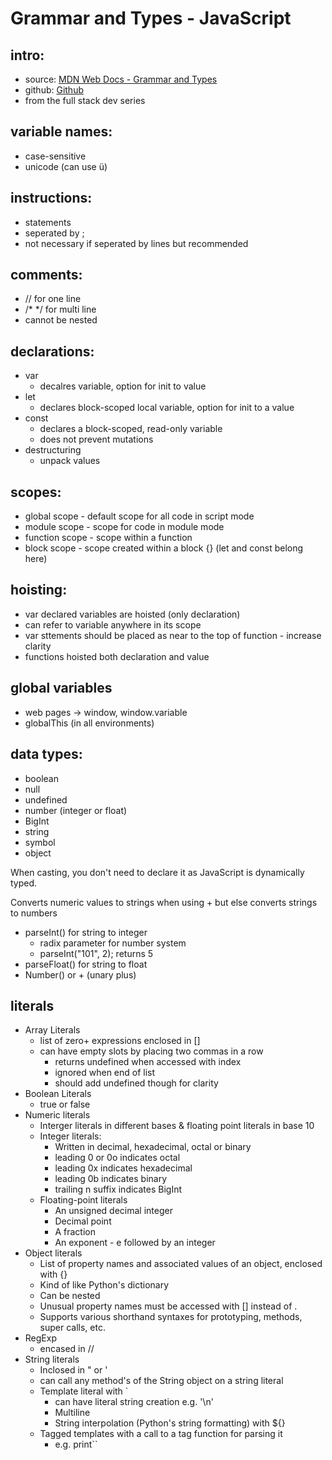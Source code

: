 # Grammar and Types - JavaScript
## intro:
* source: [MDN Web Docs - Grammar and Types](https://developer.mozilla.org/en-US/docs/Web/JavaScript/Guide/Grammar_and_types) 
* github: [Github](https://github.com/tmastercoding/fullstack)
* from the full stack dev series
## variable names:
* case-sensitive
* unicode (can use ü)
## instructions:
* statements
* seperated by ;
* not necessary if seperated by lines but recommended
## comments:
* // for one line
* /* */ for multi line
* cannot be nested
## declarations:
* var
  * decalres variable, option for init to value
* let
  * declares block-scoped local variable, option for init to a value
* const
  * declares a block-scoped, read-only variable
  * does not prevent mutations
* destructuring
  * unpack values 

## scopes:
* global scope - default scope for all code in script mode
* module scope - scope for code in module mode
* function scope - scope within a function
* block scope - scope created within a block {} (let and const belong here)

## hoisting:
* var declared variables are hoisted (only declaration)
* can refer to variable anywhere in its scope
* var sttements should be placed as near to the top of function - increase clarity
* functions hoisted both declaration and value
  

## global variables
* web pages -> window, window.variable
* globalThis (in all environments)
  
## data types:
* boolean
* null
* undefined
* number (integer or float)
* BigInt
* string
* symbol
* object

When casting, you don't need to declare it as JavaScript is dynamically typed.

Converts numeric values to strings when using + but else converts strings to numbers

* parseInt() for string to integer
  * radix parameter for number system
  * parseInt("101", 2); returns 5
* parseFloat() for string to float
* Number() or + (unary plus)

## literals
* Array Literals
  * list of zero+ expressions enclosed in []
  * can have empty slots by placing two commas in a row
    * returns undefined when accessed with index
    * ignored when end of list
    * should add undefined though for clarity
* Boolean Literals
  * true or false
* Numeric literals
  * Interger literals in different bases & floating point literals in base 10
  * Integer literals:
    * Written in decimal, hexadecimal, octal or binary
    * leading 0 or 0o indicates octal
    * leading 0x indicates hexadecimal
    * leading 0b indicates binary
    * trailing n suffix indicates BigInt
  * Floating-point literals
    * An unsigned decimal integer
    * Decimal point
    * A fraction
    * An exponent - e followed by an integer
* Object literals
  * List of property names and associated values of an object, enclosed with {}
  * Kind of like Python's dictionary
  * Can be nested
  * Unusual property names must be accessed with [] instead of .
  * Supports various shorthand syntaxes for prototyping, methods, super calls, etc.
* RegExp
  * encased in //
* String literals
  * Inclosed in " or '
  * can call any method's of the String object on a string literal
  * Template literal with `
    * can have literal string creation e.g. '\n'
    * Multiline
    * String interpolation (Python's string formatting) with ${}
  * Tagged templates with a call to a tag function for parsing it
    * e.g. print``
